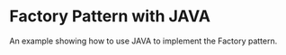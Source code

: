 Factory Pattern with JAVA
========

An example showing how to use JAVA to implement the Factory pattern.